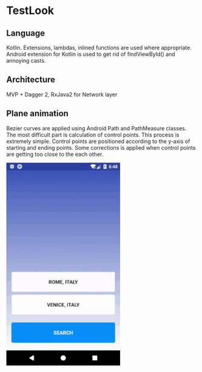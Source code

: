 # TestLook

## Language
Kotlin. Extensions, lambdas, inlined functions are used where appropriate.
Android extension for Kotlin is used to get rid of findViewById() and annoying casts.

## Architecture
MVP + Dagger 2, RxJava2 for Network layer

## Plane animation
Bezier curves are applied using Android Path and PathMeasure classes. The most difficult part is calculation of control points. This process is extremely simple. Control points are positioned according to the y-axis of starting and ending points. Some corrections is applied when control points are getting too close to the each other.

<img src="/images/demo.gif" alt="Sample" width="300px" />
